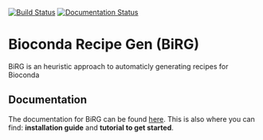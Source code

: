 [![Build Status](https://travis-ci.org/birgorg/birg.svg?branch=master)](https://travis-ci.org/birgorg/birg) [![Documentation Status](https://readthedocs.org/projects/birg/badge/?version=latest)](https://birg.readthedocs.io/en/latest/?badge=latest)

# Bioconda Recipe Gen (BiRG)
BiRG is an heuristic approach to automaticly generating recipes for Bioconda 

## Documentation
The documentation for BiRG can be found [here](https://birg.readthedocs.io/en/latest/). 
This is also where you can find: **installation guide** and **tutorial to get started**.

